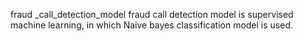 fraud _call_detection_model
fraud call detection model is supervised machine learning, in which Naive bayes classification model is used.
